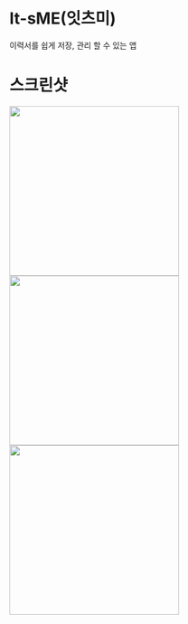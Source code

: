 # It-sME(잇츠미)
이력서를 쉽게 저장, 관리 할 수 있는 앱


# 스크린샷
<img width=300 src="https://github.com/ILGOB/It-sME/assets/81426024/1baeacf9-4c52-4730-925e-526ff454b30f">
<!-- <img width=300 src="https://github.com/ILGOB/It-sME/assets/81426024/a6c44cda-ebda-4564-878b-c3648b1031fe"> -->
<img width=300 src="https://github.com/ILGOB/It-sME/assets/81426024/875b6947-08d6-4194-8643-c3ea01e451e9">
<!-- <img width=300 src="https://github.com/ILGOB/It-sME/assets/81426024/7915101b-ff98-498b-a76f-fc87e1ad8678"> -->
<img width=300 src="https://github.com/ILGOB/It-sME/assets/81426024/30ed6f28-2dfa-4d99-96df-a544b3d1dc42">
